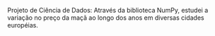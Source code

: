 Projeto de Ciência de Dados: Através da biblioteca NumPy, estudei a variação no preço da maçã ao longo dos anos em diversas cidades européias.
